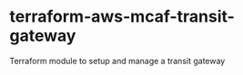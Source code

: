 # terraform-aws-mcaf-transit-gateway
Terraform module to setup and manage a transit gateway

<!--- BEGIN_TF_DOCS --->

<!--- END_TF_DOCS --->